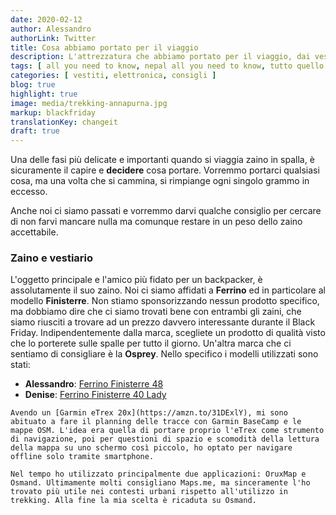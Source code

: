 ```yaml
---
date: 2020-02-12
author: Alessandro
authorLink: Twitter
title: Cosa abbiamo portato per il viaggio
description: L'attrezzatura che abbiamo portato per il viaggio, dai vestiti all'elettronica
tags: [ all you need to know, nepal all you need to know, tutto quello che devi sapere ]
categories: [ vestiti, elettronica, consigli ]
blog: true
highlight: true
image: media/trekking-annapurna.jpg
markup: blackfriday
translationKey: changeit
draft: true
---
```


Una delle fasi più delicate e importanti quando si viaggia zaino in spalla, è sicuramente il capire e **decidere** cosa portare. Vorremmo portarci qualsiasi cosa, ma una volta che si cammina, si rimpiange ogni singolo grammo in eccesso. 

Anche noi ci siamo passati e vorremmo darvi qualche consiglio per cercare di non farvi mancare nulla ma comunque restare in un peso dello zaino accettabile.

### **Zaino e vestiario**
L'oggetto principale e l'amico più fidato per un backpacker, è assolutamente il suo zaino. Noi ci siamo affidati a **Ferrino** ed in particolare al modello **Finisterre**. Non stiamo sponsorizzando nessun prodotto specifico, ma dobbiamo dire che ci siamo trovati bene con entrambi gli zaini, che siamo riusciti a trovare ad un prezzo davvero interessante durante il Black Friday. Indipendentemente dalla marca, scegliete un prodotto di qualità visto che lo porterete sulle spalle per tutto il giorno. Un'altra marca che ci sentiamo di consigliare è la **Osprey**.
Nello specifico i modelli utilizzati sono stati:

+ **Alessandro**: [Ferrino Finisterre 48](https://amzn.to/2vn2TED)
+ **Denise**: [Ferrino Finisterre 40 Lady](https://amzn.to/31NqOsN)


```
Avendo un [Garmin eTrex 20x](https://amzn.to/31DExlY), mi sono abituato a fare il planning delle tracce con Garmin BaseCamp e le mappe OSM. L'idea era quella di portare proprio l'eTrex come strumento di navigazione, poi per questioni di spazio e scomodità della lettura della mappa su uno schermo così piccolo, ho optato per navigare offline solo tramite smartphone.

Nel tempo ho utilizzato principalmente due applicazioni: OruxMap e Osmand. Ultimamente molti consigliano Maps.me, ma sinceramente l'ho trovato più utile nei contesti urbani rispetto all'utilizzo in trekking. Alla fine la mia scelta è ricaduta su Osmand.

```
